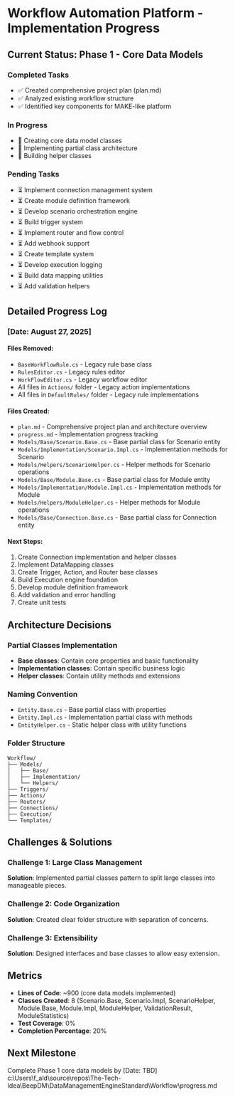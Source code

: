 # Workflow Automation Platform - Implementation Progress

## Current Status: Phase 1 - Core Data Models

### Completed Tasks
- ✅ Created comprehensive project plan (plan.md)
- ✅ Analyzed existing workflow structure
- ✅ Identified key components for MAKE-like platform

### In Progress
- 🔄 Creating core data model classes
- 🔄 Implementing partial class architecture
- 🔄 Building helper classes

### Pending Tasks
- ⏳ Implement connection management system
- ⏳ Create module definition framework
- ⏳ Develop scenario orchestration engine
- ⏳ Build trigger system
- ⏳ Implement router and flow control
- ⏳ Add webhook support
- ⏳ Create template system
- ⏳ Develop execution logging
- ⏳ Build data mapping utilities
- ⏳ Add validation helpers

## Detailed Progress Log

### [Date: August 27, 2025]

#### Files Removed:
- `BaseWorkFlowRule.cs` - Legacy rule base class
- `RulesEditor.cs` - Legacy rules editor
- `WorkFlowEditor.cs` - Legacy workflow editor
- All files in `Actions/` folder - Legacy action implementations
- All files in `DefaultRules/` folder - Legacy rule implementations

#### Files Created:
- `plan.md` - Comprehensive project plan and architecture overview
- `progress.md` - Implementation progress tracking
- `Models/Base/Scenario.Base.cs` - Base partial class for Scenario entity
- `Models/Implementation/Scenario.Impl.cs` - Implementation methods for Scenario
- `Models/Helpers/ScenarioHelper.cs` - Helper methods for Scenario operations
- `Models/Base/Module.Base.cs` - Base partial class for Module entity
- `Models/Implementation/Module.Impl.cs` - Implementation methods for Module
- `Models/Helpers/ModuleHelper.cs` - Helper methods for Module operations
- `Models/Base/Connection.Base.cs` - Base partial class for Connection entity

#### Next Steps:
1. Create Connection implementation and helper classes
2. Implement DataMapping classes
3. Create Trigger, Action, and Router base classes
4. Build Execution engine foundation
5. Develop module definition framework
6. Add validation and error handling
7. Create unit tests

## Architecture Decisions

### Partial Classes Implementation
- **Base classes**: Contain core properties and basic functionality
- **Implementation classes**: Contain specific business logic
- **Helper classes**: Contain utility methods and extensions

### Naming Convention
- `Entity.Base.cs` - Base partial class with properties
- `Entity.Impl.cs` - Implementation partial class with methods
- `EntityHelper.cs` - Static helper class with utility functions

### Folder Structure
```
Workflow/
├── Models/
│   ├── Base/
│   ├── Implementation/
│   └── Helpers/
├── Triggers/
├── Actions/
├── Routers/
├── Connections/
├── Execution/
└── Templates/
```

## Challenges & Solutions

### Challenge 1: Large Class Management
**Solution**: Implemented partial classes pattern to split large classes into manageable pieces.

### Challenge 2: Code Organization
**Solution**: Created clear folder structure with separation of concerns.

### Challenge 3: Extensibility
**Solution**: Designed interfaces and base classes to allow easy extension.

## Metrics
- **Lines of Code**: ~900 (core data models implemented)
- **Classes Created**: 8 (Scenario.Base, Scenario.Impl, ScenarioHelper, Module.Base, Module.Impl, ModuleHelper, ValidationResult, ModuleStatistics)
- **Test Coverage**: 0%
- **Completion Percentage**: 20%

## Next Milestone
Complete Phase 1 core data models by [Date: TBD]</content>
<parameter name="filePath">c:\Users\f_ald\source\repos\The-Tech-Idea\BeepDM\DataManagementEngineStandard\Workflow\progress.md
